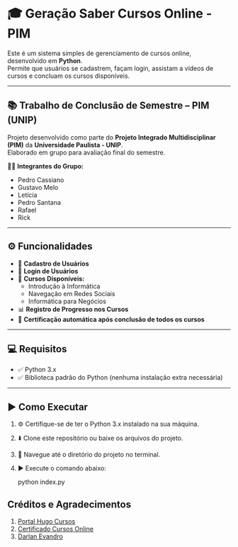 # 🎓 Geração Saber Cursos Online - PIM 

Este é um sistema simples de gerenciamento de cursos online, desenvolvido em **Python**.  
Permite que usuários se cadastrem, façam login, assistam a vídeos de cursos e concluam os cursos disponíveis.

---

## 📚 Trabalho de Conclusão de Semestre – PIM (UNIP)

Projeto desenvolvido como parte do **Projeto Integrado Multidisciplinar (PIM)** da **Universidade Paulista - UNIP**.  
Elaborado em grupo para avaliação final do semestre.

👨‍💻 **Integrantes do Grupo:**
- Pedro Cassiano  
- Gustavo Melo  
- Letícia  
- Pedro Santana  
- Rafael  
- Rick  

---

## ⚙️ Funcionalidades

- 📝 **Cadastro de Usuários**  
- 🔐 **Login de Usuários**  
- 🎥 **Cursos Disponíveis:**
  - Introdução à Informática
  - Navegação em Redes Sociais
  - Informática para Negócios
- 📊 **Registro de Progresso nos Cursos**
- 🏅 **Certificação automática após conclusão de todos os cursos**

---

## 💻 Requisitos

- ✅ Python 3.x  
- ✅ Biblioteca padrão do Python (nenhuma instalação extra necessária)

---

## ▶️ Como Executar

1. ⚙️ Certifique-se de ter o Python 3.x instalado na sua máquina.  
2. ⬇️ Clone este repositório ou baixe os arquivos do projeto.  
3. 📁 Navegue até o diretório do projeto no terminal.  
4. ▶️ Execute o comando abaixo:

    python index.py


## Créditos e Agradecimentos

1. [Portal Hugo Cursos](https://www.youtube.com/@tutoriais01)
2. [Certificado Cursos Online](https://www.youtube.com/@CertificadoCursosOnline)
3. [Darlan Evandro](https://www.youtube.com/@DarlanEvandro)
